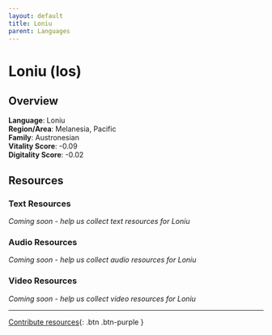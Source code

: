 ```yaml
---
layout: default
title: Loniu
parent: Languages
---
```


# Loniu (los)

## Overview

**Language**: Loniu  
**Region/Area**: Melanesia, Pacific  
**Family**: Austronesian  
**Vitality Score**: -0.09  
**Digitality Score**: -0.02  

## Resources

### Text Resources
*Coming soon - help us collect text resources for Loniu*

### Audio Resources
*Coming soon - help us collect audio resources for Loniu*

### Video Resources
*Coming soon - help us collect video resources for Loniu*

---

[Contribute resources](https://fairtrain.github.io/){: .btn .btn-purple }
